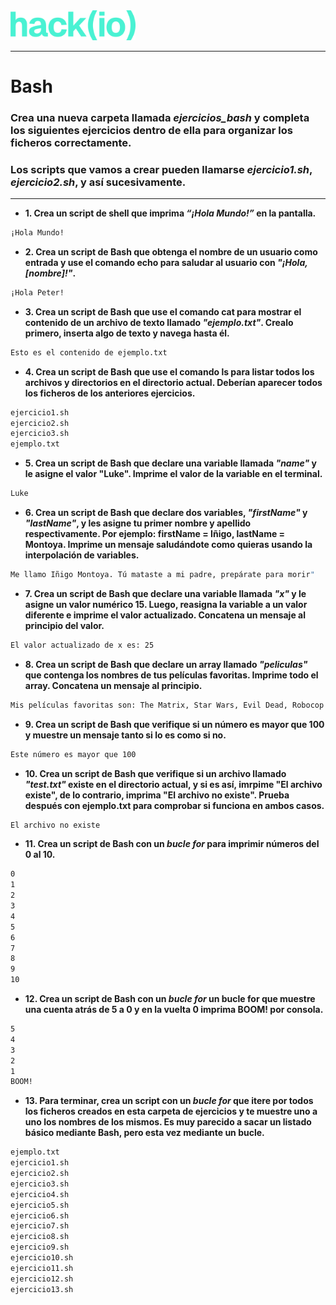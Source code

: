 <div style="text-align: center; width: 200px;" >
  <img src="https://github.com/Hack-io-Data/Imagenes/blob/main/01-LogosHackio/logo_celeste@4x.png?raw=true" alt="logo hack(io)" />
</div>

---

# Bash

### Crea una nueva carpeta llamada *ejercicios_bash* y completa los siguientes ejercicios dentro de ella para organizar los ficheros correctamente.

### Los scripts que vamos a crear pueden llamarse *ejercicio1.sh*, *ejercicio2.sh*, y así sucesivamente.

---

- **1. Crea un script de shell que imprima *“¡Hola Mundo!”* en la pantalla.**
```bash
¡Hola Mundo!
```
- **2. Crea un script de Bash que obtenga el nombre de un usuario como entrada y use el comando echo para saludar al usuario con *"¡Hola, [nombre]!"*.**
```bash
¡Hola Peter!
```
- **3. Crea un script de Bash que use el comando cat para mostrar el contenido de un archivo de texto llamado *"ejemplo.txt"*. Crealo primero, inserta algo de texto y navega hasta él.**
```bash
Esto es el contenido de ejemplo.txt
```
- **4. Crea un script de Bash que use el comando ls para listar todos los archivos y directorios en el directorio actual. Deberían aparecer todos los ficheros de los anteriores ejercicios.**
```bash
ejercicio1.sh
ejercicio2.sh
ejercicio3.sh
ejemplo.txt
```
- **5. Crea un script de Bash que declare una variable llamada *"name"* y le asigne el valor "Luke". Imprime el valor de la variable en el terminal.**
```bash
Luke
```
- **6. Crea un script de Bash que declare dos variables, *"firstName"* y *"lastName"*, y les asigne tu primer nombre y apellido respectivamente. Por ejemplo: firstName = Iñigo, lastName = Montoya. Imprime un mensaje saludándote como quieras usando la interpolación de variables.**
```bash
Me llamo Iñigo Montoya. Tú mataste a mi padre, prepárate para morir"
```
- **7. Crea un script de Bash que declare una variable llamada *"x"* y le asigne un valor numérico 15. Luego, reasigna la variable a un valor diferente e imprime el valor actualizado. Concatena un mensaje al principio del valor.**
```bash
El valor actualizado de x es: 25
```
- **8. Crea un script de Bash que declare un array llamado *"peliculas"* que contenga los nombres de tus películas favoritas. Imprime todo el array. Concatena un mensaje al principio.**
```bash
Mis películas favoritas son: The Matrix, Star Wars, Evil Dead, Robocop
```
- **9.  Crea un script de Bash que verifique si un número es mayor que 100 y muestre un mensaje tanto si lo es como si no.**
```bash
Este número es mayor que 100
```
- **10. Crea un script de Bash que verifique si un archivo llamado *"test.txt"* existe en el directorio actual, y si es así, imrpime "El archivo existe", de lo contrario, imprima "El archivo no existe". Prueba después con ejemplo.txt para comprobar si funciona en ambos casos.**
```bash
El archivo no existe
```
- **11. Crea un script de Bash con un *bucle for* para imprimir números del 0 al 10.**
```bash
0
1
2
3
4
5
6
7
8
9
10
```
- **12. Crea un script de Bash con un *bucle for* un bucle for que muestre una cuenta atrás de 5 a 0 y en la vuelta 0 imprima BOOM! por consola.**
```bash
5
4
3
2
1
BOOM!
```
- **13. Para terminar, crea un script con un *bucle for* que itere por todos los ficheros creados en esta carpeta de ejercicios y te muestre uno a uno los nombres de los mismos. Es muy parecido a sacar un listado básico mediante Bash, pero esta vez mediante un bucle.**
```bash
ejemplo.txt
ejercicio1.sh
ejercicio2.sh
ejercicio3.sh
ejercicio4.sh
ejercicio5.sh
ejercicio6.sh
ejercicio7.sh
ejercicio8.sh
ejercicio9.sh
ejercicio10.sh
ejercicio11.sh
ejercicio12.sh
ejercicio13.sh
```

